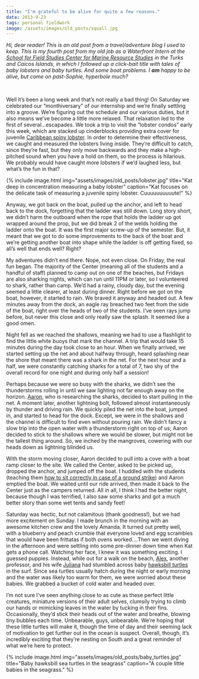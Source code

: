 ```yaml
---
title: "I'm grateful to be alive for quite a few reasons."
data: 2013-9-23
tags: personal fieldwork
image: /assets/images/old_posts/squall.jpg
---
```


*Hi, dear reader! This is an old post from a travel/adventure blog I used to keep. This is my fourth post from my old job as a Waterfront Intern at the [School for Field Studies Center for Marine Resource Studies][CMRS] in the Turks and Caicos Islands, in which I followed up a click-bait title with tales of baby lobsters and baby turtles. And some boat problems. I* ***am*** *happy to be alive, but come on past-Sophie, hyperbole much?*

<br>

Well it’s been a long week and that’s not really a bad thing!  On Saturday we celebrated our “monthiversary” of our internship and we’re finally settling into a groove.  We’re figuring out the schedule and our various duties, but it also means we’ve become a little more relaxed.  That relaxation led to the first of several…escapades.  We took a trip to visit the “lobster condos” early this week, which are stacked up cinderblocks providing extra cover for juvenile [Caribbean spiny lobster][spiny].  In order to determine their effectiveness, we caught and measured the lobsters living inside.  They’re difficult to catch, since they’re fast, but they only move backwards and they make a high-pitched sound when you have a hold on them, so the process is hilarious.  We probably would have caught more lobsters if we’d laughed less, but what’s the fun in that?

{% include image.html img="assets/images/old_posts/lobster.jpg" title="Kat deep in concentration measuring a baby lobster" caption="Kat focuses on the delicate task of measuring a juvenile spiny lobster. Cuuuuuuuuuute!" %}

Anyway, we got back on the boat, pulled up the anchor, and left to head back to the dock, forgetting that the ladder was still down.  Long story short, we didn’t harm the outboard when the rope that holds the ladder up got wrapped around the prop, but we did break 2 of the welds holding the ladder onto the boat.  It was the first major screw-up of the semester.  But, it meant that we got to do some improvements to the back of the boat and we’re getting another boat into shape while the ladder is off getting fixed, so all’s well that ends well?  Right?

 My adventures didn’t end there.  Nope, not even close.  On Friday, the real fun began.  The majority of the Center (meaning all of the students and a handful of staff) planned to camp out on one of the beaches, but Fridays are also sharking nights, which can run until 11PM or later, so I volunteered to shark, rather than camp.  We’d had a rainy, cloudy day, but the evening seemed a little clearer, at least during dinner.  Right before we got on the boat, however, it started to rain.  We braved it anyway and headed out.  A few minutes away from the dock, an eagle ray breached two feet from the side of the boat, right over the heads of two of the students.  I’ve seen rays jump before, but never this close and only really saw the splash.  It seemed like a good omen. 

Night fell as we reached the shallows, meaning we had to use a flashlight to find the little white buoys that mark the channel.  A trip that would take 15 minutes during the day took close to an hour.  When we finally arrived, we started setting up the net and about halfway through, heard splashing near the shore that meant there was a shark in the net.  For the next hour and a half, we were constantly catching sharks for a total of 7, two shy of the overall record for one night and during only half a session! 

Perhaps because we were so busy with the sharks, we didn’t see the thunderstorms rolling in until we saw lighting not far enough away on the horizon.  [Aaron][Aaron], who is researching the sharks, decided to start pulling in the net.  A moment later, another lightning bolt, followed almost instantaneously by thunder and driving rain.  We quickly piled the net into the boat, jumped in, and started to head for the dock.  Except, we were in the shallows and the channel is difficult to find even without pouring rain.  We didn’t fancy a slow trip into the open water with a thunderstorm right on top of us; Aaron decided to stick to the shallows where we would be slower, but might not be the tallest thing around.  So, we inched by the mangroves, cowering with our heads down as lightning blinded us.

With the storm moving closer, Aaron decided to pull into a cove with a boat ramp closer to the site.  We called the Center, asked to be picked up, dropped the anchor, and jumped off the boat.  I huddled with the students (teaching them [how to sit correctly in case of a ground strike][pose]) and Aaron emptied the boat.  We waited until our ride arrived, then made it back to the Center just as the campers returned.  All in all, I think I had the better night, because though I was terrified, I also saw some sharks and got a much better story than some wet tents and sandy feet!

Saturday was hectic, but not calamitous (thank goodness!), but we had more excitement on Sunday.  I made brunch in the morning with an awesome kitchen crew and the lovely Amanda.  It turned out pretty well, with a blueberry and peach crumble that everyone loved and egg scrambles that would have been frittatas if both ovens worked….Then we went diving in the afternoon and were settling into some pre-dinner down time when Kat gets a phone call.  Watching her face, I knew it was something exciting.  I guessed puppies.  Instead, while out for a walk on the beach, [Alex][Alex], another professor, and his wife [Juliana][Juliana] had stumbled across baby [hawksbill turtles][turtles] in the surf.  Since sea turtles usually hatch during the night or early morning and the water was likely too warm for them, we were worried about these babies.  We grabbed a bucket of cold water and headed over. 

I’m not sure I’ve seen anything close to as cute as these perfect little creatures, miniature versions of their adult selves, clumsily trying to climb our hands or mimicking leaves in the water by tucking in their fins.  Occasionally, they’d stick their heads out of the water and breathe, blowing tiny bubbles each time.  Unbearable, guys, unbearable.  We’re hoping that these little turtles will make it, though the time of day and their seeming lack of motivation to get further out in the ocean is suspect.  Overall, though, it’s incredibly exciting that they’re nesting on South and a great reminder of what we’re here to protect.

{% include image.html img="assets/images/old_posts/baby_turtles.jpg" title="Baby hawksbill sea turtles in the seagrass" caption="A couple little babies in the seagrass." %}


[CMRS]: https://fieldstudies.org/centers/tci/
[spiny]: https://en.wikipedia.org/wiki/Panulirus_argus
[Aaron]: https://www.researchgate.net/profile/Aaron_Henderson
[pose]: https://articles.mercola.com/sites/articles/archive/2014/05/24/lightning-strike.aspx
[Alex]: https://www.linkedin.com/in/alextilley/
[Juliana]: https://saveourseas.com/project-leader/juliana-lopez-angarita/
[turtles]: https://en.wikipedia.org/wiki/Hawksbill_sea_turtle
